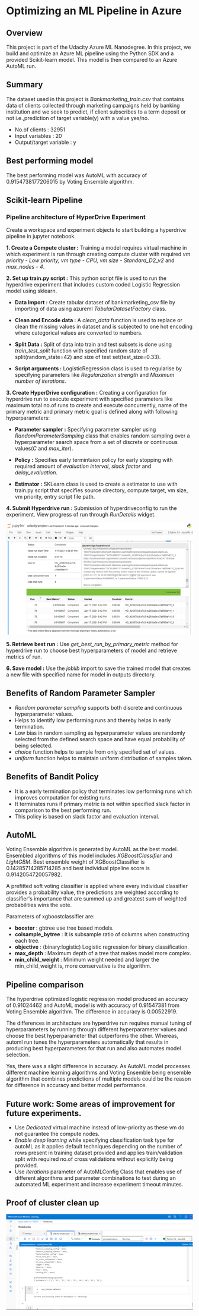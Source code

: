 # Optimizing an ML Pipeline in Azure

## Overview
This project is part of the Udacity Azure ML Nanodegree.
In this project, we build and optimize an Azure ML pipeline using the Python SDK and a provided Scikit-learn model.
This model is then compared to an Azure AutoML run.

## Summary

The dataset used in this project is *Bankmarketing_train.csv* that contains data of clients collected through marketing campaigns held by banking institution and we seek to predict, if client subscribes to a term deposit or not i.e.,prediction of target variable(y) with a value yes/no. 
* No.of clients : 32951
* Input variables : 20
* Output/target variable : y

## Best performing model 

The best performing model was AutoML with accuracy of 0.9154738177206015 by Voting Ensemble algorithm.

## Scikit-learn Pipeline

### Pipeline architecture of HyperDrive Experiment

Create a workspace and experiment objects to start building a hyperdrive pipeline in jupyter notebook.

**1. Create a Compute cluster :** Training a model requires virtual machine in which experiment is run through creating compute cluster with required *vm priority - Low priority, vm type - CPU, vm size - Standard_D2_v2* and *max_nodes - 4*.

**2. Set up train.py script :** This python script file is used to run the hyperdrive experiment that includes custom coded Logistic Regression model using sklearn. 
* **Data Import :**
Create tabular dataset of bankmarketing_csv file by importing of data using azureml *TabularDatasetFactory* class.

* **Clean and Encode data :**
A *clean_data* function is used to replace or clean the missing values in dataset and is subjected to one hot encoding where categorical values are converted to numbers.

* **Split Data :**
Split of data into train and test subsets is done using *train_test_split* function with specified random state of split(random_state=42) and size of test set(test_size=0.33).

* **Script arguments :**
LogisticRegression class is used to regularise by specifying parameters like *Regularization strength* and *Maximum number of iterations*.  

**3. Create HyperDrive configuration :** Creating a configuration for hyperdrive run to execute experiment with specified parameters like maximum total no.of runs to create and execute concurrently, name of the primary metric and primary metric goal is defined along with following hyperparameters:

* **Parameter sampler :**
Specifying parameter sampler using *RandomParameterSampling* class that enables random sampling over a hyperparameter search space from a set of discrete or continuous values(*C* and *max_iter*). 

* **Policy :**
Specifies early termintaion policy for early stopping with required amount of *evaluation interval*, *slack factor* and *delay_evaluation*.

* **Estimator :**
SKLearn class is used to create a estimator to use with train.py script that specifies source directory, compute target, vm size, vm priority, entry script file path.

**4. Submit Hyperdrive run :** Submission of hyperdriveconfig to run the experiment. View progress of run through *RunDetails* widget.

![image](images/screenshot2.png)

**5. Retrieve best run :** 
Use *get_best_run_by_primary_metric* method for hyperdrive run to choose best hyperparameters of model and retrieve metrics of run.

**6. Save model :**
Use the *joblib* import to save the trained model that creates a new file with specified name for model in outputs directory.


## Benefits of Random Parameter Sampler

* *Random parameter sampling* supports both discrete and continuous hyperparameter values.
* Helps to identify low performing runs and thereby helps in early termination.
* Low bias in random sampling as hyperparameter values are randomly selected from the defined search space and have equal probability of being selected.
* *choice* function helps to sample from only specified set of values.
* *uniform* function helps to maintain uniform distribution of samples taken.

## Benefits of Bandit Policy 

* It is a early termination policy that terminates low performing runs which improves computation for existing runs.
* It terminates runs if primary metric is not within specified slack factor in comparison to the best performing run.
* This policy is based on slack factor and evaluation interval.

## AutoML

Voting Ensemble algorithm is generated by AutoML as the best model. Ensembled algorithms of this model includes *XGBoostClassifier* and *LightGBM*. Best ensemble weight of XGBoostClassifier is 0.14285714285714285 and best individual pipeline score is 0.9142054720057982.

A prefitted soft voting classifier is applied where every individual classifier provides a probability value, the predictions are weighted according to classifier's importance that are summed up and greatest sum of weighted probabilities wins the vote.

Parameters of xgboostclassifier are:
* __booster__ : gbtree use tree based models.
* __colsample_bytree__ : It is subsample ratio of columns when constructing each tree. 
* __objective__ : (binary:logistic) Logistic regression for binary classification.
* __max_depth__ : Maximum depth of a tree that makes model more complex.
* __min_child_weight__ : Minimum weight needed and larger the min_child_weight is, more conservative is the algorithm.

## Pipeline comparison

The hyperdrive optimized logistic regression model produced an accuracy of 0.91024462 and AutoML model is with accuracy of 0.91547381 from Voting Ensemble algorithm. The difference in accuracy is 0.00522919. 

The differences in architecture are hyperdrive run requires manual tuning of hyperparameters by running through different hyperparameter values and choose the best hyperparameter that outperforms the other. Whereas, automl run tunes the hyperparameters automatically that results in producing best hyperparameters for that run and also automates model selection.

Yes, there was a slight difference in accuracy. As AutoML model processes different machine learning algorithms and Voting Ensemble being ensemble algorithm that combines predictions of multiple models could be the reason for difference in accuracy and better model performance.

## Future work: Some areas of improvement for future experiments.

* Use *Dedicated* virtual machine instead of low-priority as these vm do not guarantee the compute nodes.
* *Enable deep learning* while specifying classification task type for autoML as it applies default techniques depending on the number of rows present in training dataset provided and applies train/validation split with required no.of cross validations without explicitly being provided.
* Use *iterations* parameter of AutoMLConfig Class that enables use of different algorithms and parameter combinations to test during an automated ML experiment and increase experiment timeout minutes.

## Proof of cluster clean up

![image](images/screenshot1.png)
